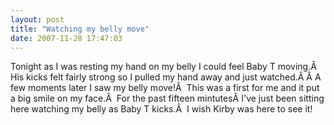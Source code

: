 ```yaml
---
layout: post
title: "Watching my belly move"
date: 2007-11-28 17:47:03
---
```

Tonight as I was resting my hand on my belly I could feel Baby T moving.Â  His kicks felt fairly strong so I pulled my hand away and just watched.Â Â A few moments later I saw my belly move!Â  This was a first for me and it put a big smile on my face.Â  For the past fifteen mintutesÂ I've just been sitting here watching my belly as Baby T kicks.Â  I wish Kirby was here to see it!
